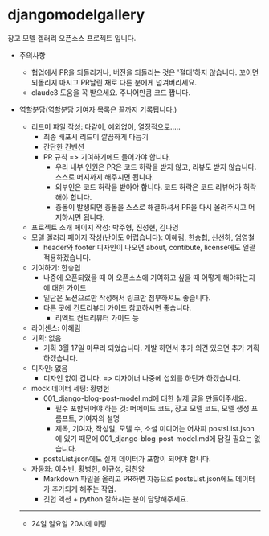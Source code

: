 # djangomodelgallery
장고 모델 겔러리 오픈소스 프로젝트 입니다.
* 주의사항
    * 협업에서 PR을 되돌리거나, 버전을 되돌리는 것은 '절대'하지 않습니다. 꼬이면 되돌리지 마시고 PR날린 채로 다른 분에게 넘겨버리세요.
    * claude3 도움을 꼭 받으세요. 주니어만큼 코드 짭니다.
* 역할분담(역할분담 기여자 목록은 끝까지 기록됩니다.)
    * 리드미 파일 작성: 다같이, 예외없이, 열정적으로.....
        - 최종 배포시 리드미 깔끔하게 다듬기
        - 간단한 컨벤션
        - PR 규칙 => 기여하기에도 들어가야 합니다.
            - 우리 내부 인원은 PR은 코드 허락을 받지 않고, 리뷰도 받지 않습니다. 스스로 머지까지 해주시면 됩니다.
            - 외부인은 코드 허락을 받아야 합니다. 코드 허락은 코드 리뷰어가 허락해야 합니다.
            - 충돌이 발생되면 충돌을 스스로 해결하셔서 PR을 다시 올려주시고 머지하시면 됩니다.
    * 프로젝트 소개 페이지 작성: 박주형, 진성현, 김나영
    * 모델 겔러리 페이지 작성(난이도 어렵습니다): 이혜림, 한승협, 신선하, 엄영철
        - header와 footer 디자인이 나오면 about, contibute, license에도 일괄 적용하겠습니다.
    * 기여하기: 한승협
        - 나중에 오픈되었을 때 이 오픈소스에 기여하고 싶을 때 어떻게 해야하는지에 대한 가이드
        - 일단은 노션으로만 작성해서 링크만 첨부하셔도 좋습니다.
        - 다른 곳에 컨트리뷰터 가이드 참고하시면 좋습니다. 
            - 리엑트 컨트리뷰터 가이드 등
    * 라이센스: 이혜림
    * 기획: 없음
        - 기획 3월 17일 마무리 되었습니다. 개발 하면서 추가 의견 있으면 추가 기획 하겠습니다.
    * 디자인: 없음
        - 디자인 없이 갑니다. => 디자이너 나중에 섭외를 하던가 하겠습니다.
    * mock 데이터 세팅: 황병헌
        - 001_django-blog-post-model.md에 대한 실제 글을 만들어주세요.
            - 필수 포함되어야 하는 것: 머메이드 코드, 장고 모델 코드, 모델 생성 프롬프트, 기여자의 설명
            - 제목, 기여자, 작성일, 모델 수, 소셜 미디어는 어차피 postsList.json에 있기 때문에 001_django-blog-post-model.md에 담길 필요는 없습니다.
        - postsList.json에도 실제 데이터가 포함이 되어야 합니다.
    * 자동화: 이수빈, 황병헌, 이규성, 김찬양
        - Markdown 파일을 올리고 PR하면 자동으로 postsList.json에도 데이터가 추가되게 해주는 작업.
        - 깃헙 액션 + python 잘하시는 분이 담당해주세요.

    ---

    * 24일 일요일 20시에 미팅